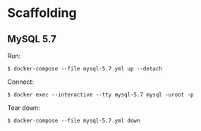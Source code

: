 # Scaffolding

## MySQL 5.7

Run:

```shell
$ docker-compose --file mysql-5.7.yml up --detach
```

Connect:

```shell
$ docker exec --interactive --tty mysql-5.7 mysql -uroot -p
```

Tear down:

```shell
$ docker-compose --file mysql-5.7.yml down
```
